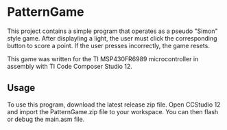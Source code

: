 # PatternGame

This project contains a simple program that operates as a pseudo "Simon" style game. After displayling a light, the user must click the corresponding button to score a point. If the user presses incorrectly, the game resets.

 This game was written for the TI MSP430FR6989 microcontroller in assembly with TI Code Composer Studio 12.

## Usage
 
 To use this program, download the latest release zip file. Open CCStudio 12 and import the PatternGame.zip file to your workspace. You can then flash or debug the main.asm file.
